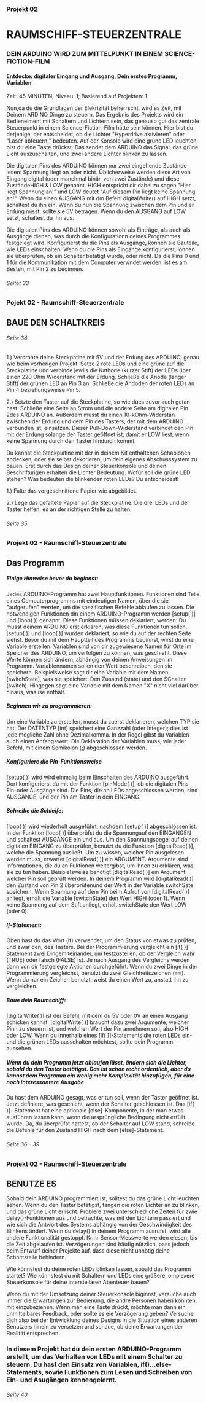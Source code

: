 ### Projekt 02
# RAUMSCHIFF-STEUERZENTRALE
### DEIN ARDUINO WIRD ZUM MITTELPUNKT IN EINEM SCIENCE-FICTION-FILM

#### Entdecke: digitaler Eingang und Ausgang, Dein erstes Programm, Variablen
Zeit: 45 MINUTEN; 
Niveau: 1; 
Basierend auf Projekten: 1

Nun,da du die Grundlagen der Elekrizität beherrscht, wird es Zeit, mit Deinem ARDINO Dinge zu steuern.
Das Ergebnis des Projekts wird ein Bedienelment mit Schaltern und Lichtern sein, das genauso gut das zentrale Steuerpunkt in einem Science-Fiction-Film hätte sein können.
Hier bist du derjenige, der entscheidet, ob die Lichter "Hyperdrive aktivieren" oder "Laser abfeuern!" bedeuten.
Auf der Konsole wird eine grüne LED leuchten, bist du eine Taste drückst.
Das sendet dem ARDUINO das Signal, das grüne Licht auszuschalten, und zwei andere Lichter blinken zu lassen.

Die digitalen Pins des ARDUINO können nur zwei eingehende Zustände lesen:
Spannung liegt an oder nicht.
Üblicherweise werden diese Art von Eingang digital (oder manchmal binär, von zwei Zustände) und diese ZuständeHIGH & LOW genannt.
HIGH entspricht dir dabei zu sagen "Hier liegt Spannung an!" und LOW deutet "Auf diesem Pin liegt keine Spannung an!".
Wenn du einen AUSGANG mit dm Befehl digitalWrite() auf HIGH setzt, schaltest du ihn ein.
Wenn du nun die Spannung zwischen dem Pin und er Erdung misst, sollte sie 5V betragen.
Wenn du den AUSGANG auf LOW setzt, schaltest du ihn aus.

Die digitalen Pins des ARDUINO können sowohl als Einträge, als auch als Ausgänge dienen, was durch die Konfigurationn deines Programmes festgelegt wird.
Konfigurierst du die Pins als Ausgänge, können sie Bauteile, wie LEDs einschalten.
Wenn du die Pins als Eingänge konfigurierst, lönnen sie überprüfen, ob ein Schalter betätigt wurde, oder nicht.
Da die Pins 0 und 1 für die Kommunikation mit dem Computer verwndet werden, ist es am Besten, mit Pin 2 zu beginnen.

###### Seitet 33



### Pojekt 02 - Raumschiff-Steuerzentrale
## BAUE DEN SCHALTKREIS

###### Seite 34



1.) Verdrahte deine Steckpatine mit 5V und der Erdung des ARDUINO, genau wie beim vorherigen Projekt.
Setze 2 rote LEDs und eine grüne auf die Steckplatine und verbinde jewils die Kathode (kurzer Stift) der LEDs über einen 220 Ohm Widerstand mit der Erdung. Schließe die Anode (langer Stift) der grünen LED an Pin 3 an.
Schließe die Andoden der roten LEDs an Pin 4 beziehungsweise Pin 5.

2.) Setzte den Taster auf die Steckplatine, so wie dues zuvor auch getan hast.
Schließe eine Seite an Strom und die andere Seite am digitalen Pin 2des ARDUINO an.
Außerdem musst du einen 10-kOhm-Widerstan zwischen der Erdung und dem Pin des Tasters, der mit dem ARDUINO verbunden ist, einsetzen.
Dieser Pull-Down-Widerstand verbindet den Pin mit der Erdung solange der Taster geöffnet ist, damit er LOW liest, wenn keine Spannung durch den Taster hindurch kommt.

Du kannst die Steckplatine mit der in deinem Kit enthaltenen Schablonen abdecken, oder sie selbst dekorieren, um dein eigenes Abschusssystem zu bauen.
Erst durch das Design deiner Steuerkonsole und deinen Beschriftungen erhalten die Lichter Bedeutung.
Wofür soll die grüne LED stehen?
Was bedeuten die blinkenden roten LEDs?
Du entscheidest!

1.) Falte das vorgeschnittene Papier wie abgebildet.

2.) Lege das gefaltete Papier auf die Steckplatine. Die drei LEDs und der Taster helfen, es an der richtigen Stelle zu halten.

###### Seite 35



### Projekt 02 - Raumschiff-Steuerzentrale
## Das Programm

##### Einige Hinweise bevor du beginnst:

Jedes ARDUINO-Programm hat zwei Hauptfunktionen.
Funktionen sind Teile eines Computerprogramms mit eindeutigen Namen, über die sie "aufgerufen" werden, um die spezifischen Befehle ablaufen zu lassen.
Die notwendigen Funktionen din einem ARDUINO-Programm werden [setup( )] und [loop( )] genannt.
Diese Funktionen müssen deklariert, werden: Du musst deinem ARDUINO erst erklären, was diese Funktionen tun sollen.
[setup( )] und [loop( )] wurden deklariert, so wie du auf der rechten Seite siehst.
Bevor du mit dem Hauptteil des Programms beginnst, wirst du eine Variable erstellen.
Variablen sind von dir zugewiesene Namen für Orte im Speicher des ARDUINO, um verfolgen zu können, was geschieht.
Diese Werte können sich ändern, abhängig von deinen Anweisungen im Programm.
Variablennamen sollen den Wert beschreiben, den sie speichern.
Beispielsweise sagt dir eine Variable mit dem Namen [switchState], was sie speichert:
Den Zusatnd (state) und den SChalter (switch). Hingegen sagt eine Variable mit dem Namen "X" nicht viel darüber hinaus, was ise enthält.

##### Beginnen wir zu programmieren:

Um eine Variable zu erstellen, musst du zuerst deklarieren, welchen TYP sie hat.
Der DATENTYP [int] speichert eine Ganzzahl (oder Integer); dies ist jede mögliche Zahl ohne Dezimalkomma.
In der Regel gibst du Variablen auch einen Anfangswert.
Die Deklaration der Variablen muss, wie jeder Befehl, mit einem Semikolon (;) abgeschlossen werden.

##### Konfiguriere die Pin-Funktionsweise

[setup( )] wird wird einmalig beim Einschalten des ARDUINO ausgeführt.
Dort konfigurierst du mit der Funktion [pinMode( )], ob die digitalen Pins Ein-oder Ausgänge sind.
Die Pins, die an LEDs angeschlossen werden, sind AUSGÄNGE, und der Pin am Taster in dein EINGANG.

##### Schreibe die Schleife:

[loop( )] wird wiederholt ausgeführt, nachdem [setup( )] abgeschlossen ist.
In der Funktion [loop( )] überprüfst du die Spannungauf den EINGÄNGEN und schaltest AUSGÄNGE ein und aus.
Um den Spannungspegel auf deinen digitalen EINGANG zu überprüfen, benutzt du die Funktion [digitalRead( )], welche die Spannung ausließt.
Um zu wissen, welcher Pin ausgelesen werden muss, erwartet [digitalRead( )] ein ARGUMENT.
Argumente sind Informationen, die du an Fuktionen weitergibst, um ihnen zu erklären, was sie zu tun haben.
Beispielsweise benötigt [digitalRead( )] ein Argument: welcher Pin soll geprüft werden.
In deinem Programm wird [digitalRead( )] den Zustand von Pin 2 überprüfenund der Wert in der Variable switchSate speichern.
Wenn Spannung auf dem Pin beim Aufruf von [digitalRead( )] anliegt, erhält die Variable [switchState] den Wert HIGH (oder 1).
Wenn keine Spannung auf dem Stift anliegt, erhält switchState den Wert LOW (oder 0).

##### If-Statement:

Oben hast du das Wort (if) verwendet, um den Status von etwas zu prüfen, und zwar den, des Tasters.
Bei der Programmierung vergleicht ein [if( )] Statement zwei Dingemiteinander, um festzustellen, ob der Vergleich wahr (TRUE) oder falsch (FALSE) ist.
Je nach Ausgang des Vergleichs werden dann von dir festgelegte Aktionen durchgeführt.
Wenn du zwei Dinge in der Programmierung vergleichst, benutzt du zwei Gleichheitszeichen (==).
Wenn du nur ein Zeichen benutzt, weist du einen Wert zu, anstatt ihn zu vergleichen.

##### Baue dein Raumschiff:

[digitalWrite( )] ist der Befehl, mit dem du 5V oder 0V an einen Ausgang schicken kannst.
[digitalWrite( )] braucht dazu zwei Argumente, welcher Pinn zu steuern ist, und welchen Wert der Pin annehmen soll, also HIGH oder LOW.
Wenn du innerhalb eines [if( )]-Statements die roten LEDs ein- und die grünen LEDs ausschalten möchtest, sollte dein Programm aussehen.

##### Wenn du dein Programm jetzt ablaufen lässt, ändern sich die Lichter, sobald du den Taster betätigst. Das ist schon recht ordentlich, aber du kannst dem Programm ein wenig mehr Komplexität hinzufügen, für eine noch interessantere Ausgabe

Du hast dem ARDUINO gesagt, was er tun soll, wenn der Taster geöffnet ist.
Jetzt definiere, was geschieht, wenn der Schalter geschlossen ist.
Das [if( )]- Statement hat eine optionale [else]-Komponente, in der man etwas ausführen lassen kann, wenn die ursprüngliche Bedingung nicht erfüllt wurde.
Da, du überprüfst hattest, ob der Schalter auf LOW stand, schreibe die Befehle für den Zustand HIGH nach dem [else]-Statement.

###### Seite 36 - 39



### Projekt 02 - Raumschiff-Steuerzentrale
## BENUTZE ES

Sobald dein ARDUINO programmiert ist, solltest du das grüne Licht leuchten sehen.
Wenn du den Taster betätigst, fangen die roten Lichter an zu blinken, und das grüne Licht erlischt.
Probiere zwei unterschiedliche Zeiten für zwie delay()-Funktionen aus und betrachte, was mit den Lichtern passiert und wie sich die Antwort des Systems abhängig von der Geschwindigkeit des Blinkens ändert.
Wenn du delay() in deinem Programm ausrufst, wird alle andere Funktionalität gestoppt.
Krinr Sensor-Messwerte werden elesen, bis die Zeit abgelaufen ist.
Verzögerungen sind häufig nützlich, pass jedoch beim Entwurf deiner Projekte auf. dass diese nicht unnötig deine Schnittstelle behindern.

Wie könnstest du deine roten LEDs blinken lassen, sobald das Programm startet?
Wie könnstest du mit Schaltern und LEDs eine größere, omplexere Steuerkonsole für deine interstellaren Abenteuer bauen?

Wenn du mit der Umsetzung deiner Steuerkonsole biginnst, versuche auch immer die Erwartungen zur Bedienung, die andre Personen haben könnten, mit einzubeziehen.
Wenn man eine Taste drückt, möchte man dann ein unmittelbares Feedback, oder sollte es eie Verzögerung geben?
Versuche dich also bei der Entwicklung deines Designs in die Situation eines anderen Benutzers hinein zu versetzen und schaue, ob deine Erwartungen der Realität entsprechen.

### In diesem Projekt hat du dein ersten ARDUINO-Programm erstellt, um das Verhalten von LEDs mit einem Schalter zu steuern. Du hast den Einsatz von Variablen, if()...else- Statements, sowie Funktionen zum Lesen und Schreiben von Ein- und Asugängen kennengelernt.

###### Seite 40

